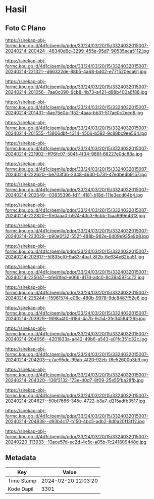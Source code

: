# Hasil

## Foto C Plano

https://sirekap-obj-formc.kpu.go.id/4d1c/pemilu/pdpr/33/24/03/20/15/3324032015007-20240214-200424--48340d6c-3299-455e-95d7-90535eca5112.jpg

https://sirekap-obj-formc.kpu.go.id/4d1c/pemilu/pdpr/33/24/03/20/15/3324032015007-20240214-221321--d66322de-88b5-4a68-bd02-e771520eca61.jpg

https://sirekap-obj-formc.kpu.go.id/4d1c/pemilu/pdpr/33/24/03/20/15/3324032015007-20240214-201056--7ae0c090-9cb8-4b73-a421-d98b400a6f88.jpg

https://sirekap-obj-formc.kpu.go.id/4d1c/pemilu/pdpr/33/24/03/20/15/3324032015007-20240214-201431--4ae75e0a-1f52-4aaa-bb31-517ae0c2eed8.jpg

https://sirekap-obj-formc.kpu.go.id/4d1c/pemilu/pdpr/33/24/03/20/15/3324032015007-20240214-201555--f3806dbf-4314-4506-b592-9c88bc9ee564.jpg

https://sirekap-obj-formc.kpu.go.id/4d1c/pemilu/pdpr/33/24/03/20/15/3324032015007-20240214-221902--ff76fc07-504f-4f34-986f-68227e0dc88a.jpg

https://sirekap-obj-formc.kpu.go.id/4d1c/pemilu/pdpr/33/24/03/20/15/3324032015007-20240214-222620--be703f3b-2348-4630-b731-47edbe4b9157.jpg

https://sirekap-obj-formc.kpu.go.id/4d1c/pemilu/pdpr/33/24/03/20/15/3324032015007-20240214-202049--03835396-fd11-4181-b18d-111e3ecd64b4.jpg

https://sirekap-obj-formc.kpu.go.id/4d1c/pemilu/pdpr/33/24/03/20/15/3324032015007-20240214-222820--ffe0aaa0-b974-43c3-9cbb-15aa999e4313.jpg

https://sirekap-obj-formc.kpu.go.id/4d1c/pemilu/pdpr/33/24/03/20/15/3324032015007-20240214-223029--b90e0f32-552f-488b-982e-6d09e935e9b8.jpg

https://sirekap-obj-formc.kpu.go.id/4d1c/pemilu/pdpr/33/24/03/20/15/3324032015007-20240214-202617--5f835cf0-9a83-4baf-8f2b-6e634e62ba51.jpg

https://sirekap-obj-formc.kpu.go.id/4d1c/pemilu/pdpr/33/24/03/20/15/3324032015007-20240214-225047--bfe61fed-e066-417d-adc0-8c39a597cc72.jpg

https://sirekap-obj-formc.kpu.go.id/4d1c/pemilu/pdpr/33/24/03/20/15/3324032015007-20240214-225244--15961574-e06c-480b-9978-9dc8487f52e6.jpg

https://sirekap-obj-formc.kpu.go.id/4d1c/pemilu/pdpr/33/24/03/20/15/3324032015007-20240214-203929--f698a4f0-618d-4a7b-9c54-3fe34584f295.jpg

https://sirekap-obj-formc.kpu.go.id/4d1c/pemilu/pdpr/33/24/03/20/15/3324032015007-20240214-204056--4201833a-a442-49b6-a543-e01fc351c32c.jpg

https://sirekap-obj-formc.kpu.go.id/4d1c/pemilu/pdpr/33/24/03/20/15/3324032015007-20240214-204203--c7ae95dc-99ab-4f20-92eb-f8e52600b3b9.jpg

https://sirekap-obj-formc.kpu.go.id/4d1c/pemilu/pdpr/33/24/03/20/15/3324032015007-20240214-204320--136f3132-173e-40d7-8f09-25e55fba28fb.jpg

https://sirekap-obj-formc.kpu.go.id/4d1c/pemilu/pdpr/33/24/03/20/15/3324032015007-20240214-204627--50bf7666-345e-4722-b3a7-d215adfb3517.jpg

https://sirekap-obj-formc.kpu.go.id/4d1c/pemilu/pdpr/33/24/03/20/15/3324032015007-20240214-204838--d93b4c17-b150-4bc5-adb2-8d0a20f13f12.jpg

https://sirekap-obj-formc.kpu.go.id/4d1c/pemilu/pdpr/33/24/03/20/15/3324032015007-20240220-113933--13ace57d-ec2d-4c5c-a05b-7c241809448d.jpg


## Metadata

| Key        | Value               |
| ---------- | ------------------- |
| Time Stamp | 2024-02-20 12:03:20 |
| Kode Dapil | 3301                |



